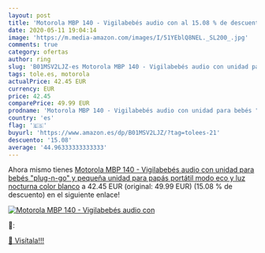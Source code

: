 ```yaml
---
layout: post
title: 'Motorola MBP 140 - Vigilabebés audio con al 15.08 % de descuento'
date: 2020-05-11 19:04:14
image: 'https://m.media-amazon.com/images/I/51YEblQ8NEL._SL200_.jpg'
comments: true
category: ofertas
author: ring
slug: 'B01MSV2LJZ-es Motorola MBP 140 - Vigilabebés audio con unidad para bebés...'
tags: tole.es, motorola
actualPrice: 42.45 EUR
currency: EUR
price: 42.45
comparePrice: 49.99 EUR
prodname: 'Motorola MBP 140 - Vigilabebés audio con unidad para bebés "plug-n-go" y pequeña unidad para papás portátil  modo eco y luz nocturna  color blanco'
country: 'es'
flag: '🇪🇸'
buyurl: 'https://www.amazon.es/dp/B01MSV2LJZ/?tag=tolees-21'
descuento: '15.08'
average: '44.96333333333333'
---
```


Ahora mismo tienes [Motorola MBP 140 - Vigilabebés audio con unidad para bebés "plug-n-go" y pequeña unidad para papás portátil  modo eco y luz nocturna  color blanco](https://www.amazon.es/dp/B01MSV2LJZ/?tag=tolees-21) a 42.45 EUR (original: 49.99 EUR) (15.08 %  de descuento) en el siguiente enlace!

[![Motorola MBP 140 - Vigilabebés audio con](https://m.media-amazon.com/images/I/51YEblQ8NEL._SL200_.jpg)](https://www.amazon.es/dp/B01MSV2LJZ/?tag=tolees-21)

🔎:


[🛒 Visítala!!!](https://www.amazon.es/dp/B01MSV2LJZ/?tag=tolees-21)
